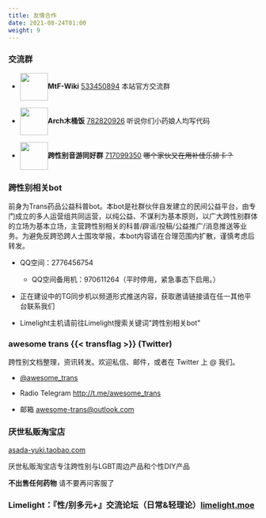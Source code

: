 ```yaml
---
title: 友情合作
date: 2021-08-24T01:00
weight: 9
---
```


### 交流群

- <img src="/new/mtf-wiki-square.svg" alt="" style="display: inline; height:4em;vertical-align: middle;">**MtF-Wiki** [533450894](https://jq.qq.com/?_wv=1027&k=Dhbm0jsr)
  本站官方交流群

- <img src="/images/arch_trans.png" alt="" style="display: inline; height:4em;vertical-align: middle;">**Arch木桶饭** [782820926](https://jq.qq.com/?_wv=1027&k=aVZipzyj)
  听说你们小药娘人均写代码

- <img src="/images/maimai-trans.png" alt="" style="display: inline; height:4em;vertical-align: middle;">**跨性别音游同好群** [717099350](https://jq.qq.com/?_wv=1027&k=byC0cbS4)
  ~~哪个家伙又在用补佳乐排卡？~~

### 跨性别相关bot

前身为Trans药品公益科普bot。本bot是社群伙伴自发建立的民间公益平台，由专门成立的多人运营组共同运营，以纯公益、不谋利为基本原则，以广大跨性别群体的立场为基本立场，主营跨性别相关的科普/辟谣/投稿/公益推广/消息推送等业务。为避免反跨恐跨人士围攻举报，本bot内容请在合理范围内扩散，谨慎考虑后转发。

-   QQ空间：2776456754
    -   QQ空间备用机：970611264（平时停用，紧急事态下启用。）

-   正在建设中的TG同步机以频道形式推送内容，获取邀请链接请在任一其他平台联系我们

-   Limelight主机请前往Limelight搜索关键词"跨性别相关bot"

### awesome trans {{< transflag >}} (Twitter)

跨性别文档整理，资讯转发。欢迎私信、邮件，或者在 Twitter 上 @ 我们。

-   [@awesome_trans](https://twitter.com/awesome_trans)

-   Radio Telegram <http://t.me/awesome_trans> 

-   邮箱 [awesome-trans@outlook.com](mailto:awesome-trans@outlook.com)

### 厌世私贩淘宝店

[asada-yuki.taobao.com](https://asada-yuki.taobao.com/)

厌世私贩淘宝店专注跨性别与LGBT周边产品和个性DIY产品

**不出售任何药物** 请不要再问客服了

### Limelight：『性/别多元+』交流论坛（日常&轻理论）[limelight.moe](limelight.moe)
